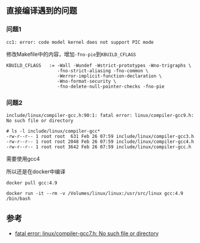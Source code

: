 ## 直接编译遇到的问题

### 问题1

```
cc1: error: code model kernel does not support PIC mode
```

修改Makefile中的内容，增加`-fno-pie`到`KBUILD_CFLAGS`

```
KBUILD_CFLAGS   := -Wall -Wundef -Wstrict-prototypes -Wno-trigraphs \
                   -fno-strict-aliasing -fno-common \
                   -Werror-implicit-function-declaration \
                   -Wno-format-security \
                   -fno-delete-null-pointer-checks -fno-pie
```

### 问题2

```
include/linux/compiler-gcc.h:90:1: fatal error: linux/compiler-gcc9.h: No such file or directory
```

```
# ls -l include/linux/compiler-gcc*
-rw-r--r-- 1 root root  631 Feb 26 07:59 include/linux/compiler-gcc3.h
-rw-r--r-- 1 root root 2048 Feb 26 07:59 include/linux/compiler-gcc4.h
-rw-r--r-- 1 root root 3642 Feb 26 07:59 include/linux/compiler-gcc.h
```

需要使用gcc4

所以还是在docker中编译

```
docker pull gcc:4.9
```

```
docker run -it --rm -v /Volumes/linux/linux:/usr/src/linux gcc:4.9 /bin/bash
```

## 参考

- [fatal error: linux/compiler-gcc7.h: No such file or directory](https://askubuntu.com/questions/1157084/fatal-error-linux-compiler-gcc7-h-no-such-file-or-directory)